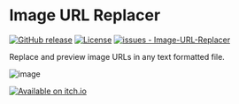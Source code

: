 # Image URL Replacer
[![GitHub release](https://img.shields.io/github/release/millennIumAMbiguity/Image-URL-Replacer?include_prereleases=&sort=semver&color=blue)](https://github.com/millennIumAMbiguity/Image-URL-Replacer/releases/)
[![License](https://img.shields.io/badge/License-GPL--3.0-blue)](#license)
[![issues - Image-URL-Replacer](https://img.shields.io/github/issues/millennIumAMbiguity/Image-URL-Replacer)](https://github.com/millennIumAMbiguity/Image-URL-Replacer/issues)

Replace and preview image URLs in any text formatted file.

![image](https://i.imgur.com/6zCWjxh.png)

[![Available on itch.io](http://jessemillar.github.io/available-on-itchio-badge/badge-bw.png)](https://text-sharp.itch.io/image-url-replacer)
